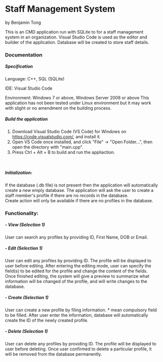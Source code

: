 # Staff Management System
by Benjamin Tong

This is an CMD application run with SQLite to for a staff management system in an organization. Visual Studio Code is used as the editor and builder of the application. Database will be created to store staff details.


### Documentation
##### Specification

Language: C++, SQL (SQLite)

IDE: Visual Studio Code

Environment: Windows 7 or above, Windows Server 2008 or above
This application has not been tested under Linux environment but it may work with slight or no amendment on the building process.

##### Build the application
1. Download Visual Studio Code (VS Code) for Windows on https://code.visualstudio.com/, and install it.
2. Open VS Code once installed, and click "File" -> "Open Folder...", then open the directory with "main.cpp".
3. Press Ctrl + Alt + B to build and run the appliaction.
<br />

##### Initialization:
If the database (.db file) is not present then the application will automatically create a new emply database. The application will ask the user to create a staff member's profile if there are no records in the database.
<br />
Create action will only be available if there are no profiles in the database.
<br />

### Functionality:
##### - View (Selection 1)
User can search any profiles by providing ID, First Name, DOB or Email.
<br />

##### - Edit (Selection 1)

User can edit any profiles by providing ID. The profile will be displayed to user before editing.
After entering the editing mode, user can specify the field(s) to be edited for the profile and change the content of the fields.
Once finished editing, the system will give a preview to summarize what information will be changed of the profile, and will write changes to the database.

##### - Create (Selection 1)
User can create a new profile by filing information. * mean compulsory field to be filled.
After user enter the information, database will automatically create the ID of the newly created profile.

##### - Delete (Selection 1)
User can delete any profiles by providing ID. The profile will be displayed to user before deleting.
Once user confirmed to delete a particular profile, it will be removed from the database permanently.
